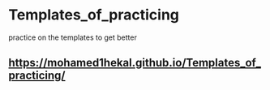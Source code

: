 # Templates_of_practicing
practice on the templates to get better
## https://mohamed1hekal.github.io/Templates_of_practicing/
